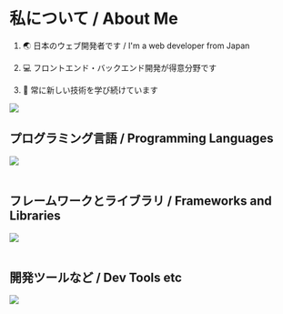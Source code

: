 # 私について / About Me

1. 🌏 日本のウェブ開発者です / I'm a web developer from Japan

2. 💻 フロントエンド・バックエンド開発が得意分野です

3. 🌱 常に新しい技術を学び続けています

![](https://github-readme-stats.vercel.app/api/top-langs?username=Sangikouser&show_icons=true&locale=en&layout=compact)

## プログラミング言語 / Programming Languages

<img src="https://skillicons.dev/icons?i=html,css,js,python,java" /> <br /><br />

## フレームワークとライブラリ / Frameworks and Libraries

<img src="https://skillicons.dev/icons?i=react,nodejs,express,flask,spring" /> <br /><br />

## 開発ツールなど / Dev Tools etc

<img src="https://skillicons.dev/icons?i=git,github,vscode,docker,mysql" /> <br /><br />
